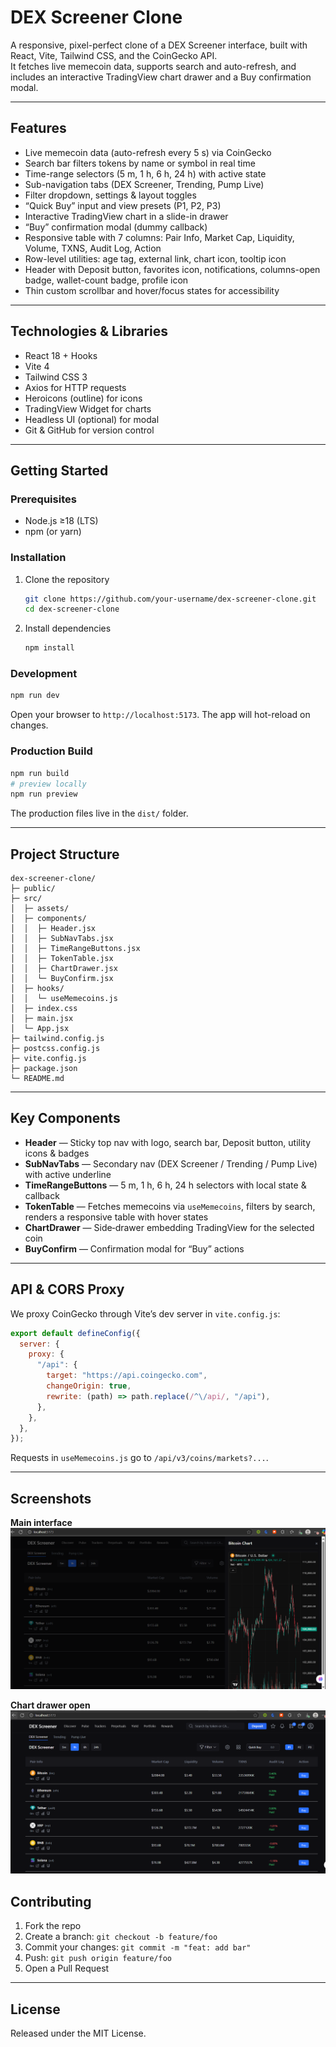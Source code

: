 # DEX Screener Clone

A responsive, pixel-perfect clone of a DEX Screener interface, built with React, Vite, Tailwind CSS, and the CoinGecko API.  
It fetches live memecoin data, supports search and auto-refresh, and includes an interactive TradingView chart drawer and a Buy confirmation modal.

---

## Features

- Live memecoin data (auto-refresh every 5 s) via CoinGecko
- Search bar filters tokens by name or symbol in real time
- Time-range selectors (5 m, 1 h, 6 h, 24 h) with active state
- Sub-navigation tabs (DEX Screener, Trending, Pump Live)
- Filter dropdown, settings & layout toggles
- “Quick Buy” input and view presets (P1, P2, P3)
- Interactive TradingView chart in a slide-in drawer
- “Buy” confirmation modal (dummy callback)
- Responsive table with 7 columns: Pair Info, Market Cap, Liquidity, Volume, TXNS, Audit Log, Action
- Row-level utilities: age tag, external link, chart icon, tooltip icon
- Header with Deposit button, favorites icon, notifications, columns-open badge, wallet-count badge, profile icon
- Thin custom scrollbar and hover/focus states for accessibility

---

## Technologies & Libraries

- React 18 + Hooks
- Vite 4
- Tailwind CSS 3
- Axios for HTTP requests
- Heroicons (outline) for icons
- TradingView Widget for charts
- Headless UI (optional) for modal
- Git & GitHub for version control

---

## Getting Started

### Prerequisites

- Node.js ≥18 (LTS)
- npm (or yarn)

### Installation

1. Clone the repository
   ```bash
   git clone https://github.com/your-username/dex-screener-clone.git
   cd dex-screener-clone
   ```
2. Install dependencies
   ```bash
   npm install
   ```

### Development

```bash
npm run dev
```

Open your browser to `http://localhost:5173`. The app will hot-reload on changes.

### Production Build

```bash
npm run build
# preview locally
npm run preview
```

The production files live in the `dist/` folder.

---

## Project Structure

```
dex-screener-clone/
├─ public/
├─ src/
│  ├─ assets/
│  ├─ components/
│  │  ├─ Header.jsx
│  │  ├─ SubNavTabs.jsx
│  │  ├─ TimeRangeButtons.jsx
│  │  ├─ TokenTable.jsx
│  │  ├─ ChartDrawer.jsx
│  │  └─ BuyConfirm.jsx
│  ├─ hooks/
│  │  └─ useMemecoins.js
│  ├─ index.css
│  ├─ main.jsx
│  └─ App.jsx
├─ tailwind.config.js
├─ postcss.config.js
├─ vite.config.js
├─ package.json
└─ README.md
```

---

## Key Components

- **Header** — Sticky top nav with logo, search bar, Deposit button, utility icons & badges
- **SubNavTabs** — Secondary nav (DEX Screener / Trending / Pump Live) with active underline
- **TimeRangeButtons** — 5 m, 1 h, 6 h, 24 h selectors with local state & callback
- **TokenTable** — Fetches memecoins via `useMemecoins`, filters by search, renders a responsive table with hover states
- **ChartDrawer** — Side‐drawer embedding TradingView for the selected coin
- **BuyConfirm** — Confirmation modal for “Buy” actions

---

## API & CORS Proxy

We proxy CoinGecko through Vite’s dev server in `vite.config.js`:

```js
export default defineConfig({
  server: {
    proxy: {
      "/api": {
        target: "https://api.coingecko.com",
        changeOrigin: true,
        rewrite: (path) => path.replace(/^\/api/, "/api"),
      },
    },
  },
});
```

Requests in `useMemecoins.js` go to `/api/v3/coins/markets?...`.

---

## Screenshots

**Main interface**  
![Main interface](<images/Screenshot 2025-06-18 212002.png>)

**Chart drawer open**  
![Chart drawer open](<images/Screenshot 2025-06-18 211902.png>)

## Contributing

1. Fork the repo
2. Create a branch: `git checkout -b feature/foo`
3. Commit your changes: `git commit -m "feat: add bar"`
4. Push: `git push origin feature/foo`
5. Open a Pull Request

---

## License

Released under the MIT License.

